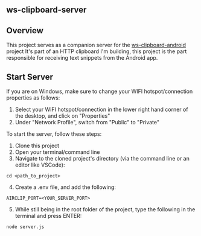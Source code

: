 ## ws-clipboard-server
## Overview
This project serves as a companion server for the [ws-clipboard-android](https://github.com/chuks008/ws-clipboard-android) project
It's part of an HTTP clipboard I'm building, this project is the part responsible for receiving text
snippets from the Android app.

## Start Server
If you are on Windows, make sure to change your WIFI hotspot/connection properties as follows:
1) Select your WIFI hotspot/connection in the lower right hand corner of the desktop, and click on "Properties"
2) Under "Network Profile", switch from "Public" to "Private"

To start the server, follow these steps:

1) Clone this project
2) Open your terminal/command line
3) Navigate to the cloned project's directory (via the command line or an editor like VSCode):
```aidl
cd <path_to_project>
```
4) Create a .env file, and add the following:
```aidl
AIRCLIP_PORT=<YOUR_SERVER_PORT>
```
5) While still being in the root folder of the project, type the following in the terminal and press ENTER:
```aidl
node server.js
```
